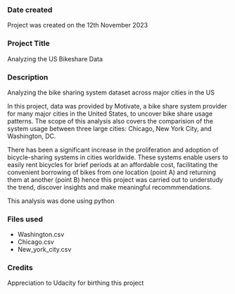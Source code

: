 ### Date created
Project was created on the 12th November 2023

### Project Title
Analyzing the US Bikeshare Data

### Description
Analyzing the bike sharing system dataset across major cities in the US

In this project, data was provided by Motivate, a bike share system provider for many major cities in the United States, to uncover bike share usage patterns. The scope of this analysis also covers the comparision of the system usage between three large cities: Chicago, New York City, and Washington, DC.

There has been a significant increase in the proliferation and adoption of bicycle-sharing systems in cities worldwide. These systems enable users to easily rent bicycles for brief periods at an affordable cost, facilitating the convenient borrowing of bikes from one location (point A) and returning them at another (point B) hence this project was carried out to understudy the trend, discover insights and make meaningful recommmendations.

This analysis was done using python

### Files used
* Washington.csv
* Chicago.csv
* New_york_city.csv


### Credits
Appreciation to Udacity for birthing this project
